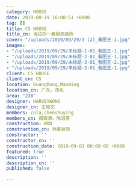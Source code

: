 ```yaml
---
category: HOUSE
date: 2019-08-19 16:08:51 +0800
tag: []
title: CS HOUSE
title_cn: 海边的一套极简居所
cover: "/uploads/2019/09/29/3 (2)_看图王-1.jpg"
images:
- "/uploads/2019/09/29/未标题-1-01_看图王-1.jpg"
- "/uploads/2019/09/29/未标题-2-01_看图王-1.jpg"
- "/uploads/2019/09/29/未标题-3-01_看图王-2.jpg"
- "/uploads/2019/09/29/未标题-5-01_看图王-1.jpg"
client: CS HOUSE
client_cn: CS
location: GuangDong,Maoming
location_cn: 广东，茂名
area: "238"
designer: HARVEYWONG
designer_cn: 王晗文
members: cola,chenshuying
members_cn: 禤锐涛，陈淑英
construction: WDD
construction_cn: 玮度装饰
constructor: ''
constructor_cn: ''
construction_date: 2019-09-01 00:00:00 +0800
featured: true
description: ''
description_cn: ''
published: false

---
```

